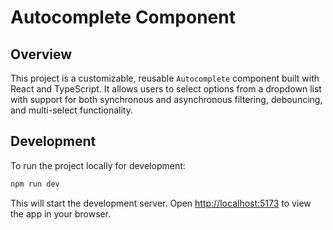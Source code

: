 
# Autocomplete Component

## Overview

This project is a customizable, reusable `Autocomplete` component built with React and TypeScript. It allows users to select options from a dropdown list with support for both synchronous and asynchronous filtering, debouncing, and multi-select functionality.


## Development

To run the project locally for development:

```bash
npm run dev
```

This will start the development server. Open [http://localhost:5173](http://localhost:5173) to view the app in your browser.
